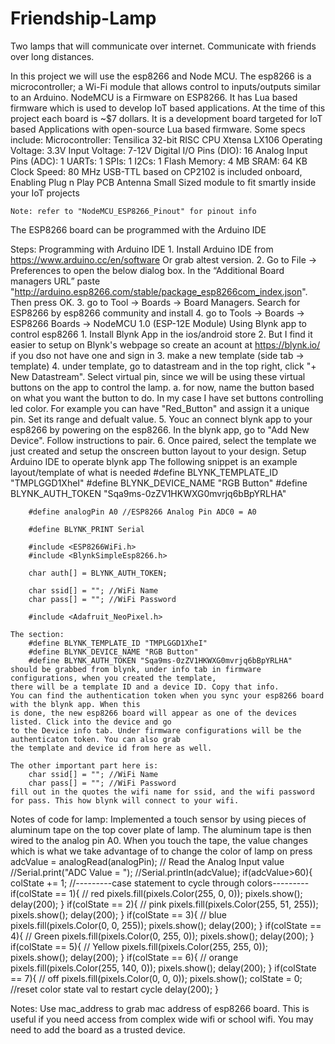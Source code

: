 # Friendship-Lamp
Two lamps that will communicate over internet. 
Communicate with friends over long distances.

In this project we will use the esp8266 and Node MCU. The esp8266 is a microcontroller; a Wi-Fi module that allows control to inputs/outputs similar to an Arduino. NodeMCU is a Firmware on ESP8266. It has Lua based firmware which is used to develop IoT based applications. 
At the time of this project each board is ~$7 dollars. It is a development board targeted for IoT based Applications with open-source Lua based firmware. Some specs include: 
    Microcontroller: Tensilica 32-bit RISC CPU Xtensa LX106
    Operating Voltage: 3.3V
    Input Voltage: 7-12V
    Digital I/O Pins (DIO): 16
    Analog Input Pins (ADC): 1
    UARTs: 1
    SPIs: 1
    I2Cs: 1
    Flash Memory: 4 MB
    SRAM: 64 KB
    Clock Speed: 80 MHz
    USB-TTL based on CP2102 is included onboard, Enabling Plug n Play
    PCB Antenna
    Small Sized module to fit smartly inside your IoT projects

	Note: refer to "NodeMCU_ESP8266_Pinout" for pinout info

The ESP8266 board can be programmed with the Arduino IDE 

Steps:
Programming with Arduino IDE
	1. Install Arduino IDE  from https://www.arduino.cc/en/software Or grab altest version.
	2. Go to File -> Preferences to open the below dialog box. In the “Additional Board managers URL” paste "http://arduino.esp8266.com/stable/package_esp8266com_index.json". Then press OK.
	3. go to Tool -> Boards -> Board Managers. Search for ESP8266 by esp8266 community and install
	4. go to Tools -> Boards -> ESP8266 Boards -> NodeMCU 1.0 (ESP-12E Module)
Using Blynk app to control esp8266
	1. Install Blynk App in the ios/android store
	2. But I find it easier to setup on Blynk's webpage so create an acount at https://blynk.io/ if you dso not have one and sign in
	3. make a new template (side tab -> template)
	4. under template, go to datastream and in the top right, click "+ New Datastream". Select virtual pin, since we will be using these virtual buttons on the app to control the lamp.
		a. for now, name the button based on what you want the button to do. In my case I have set buttons controlling led color. For example you can have "Red_Button" and assign it a unique pin. Set its range and defualt value. 
	5. Youc an connect blynk app to your esp8266 by powering on the esp8266. In the blynk app, go to "Add New Device". Follow instructions to pair.
	6. Once paired, select the template we just created and setup the onscreen button layout to your design. 
Setup Arduino IDE to operate blynk app
	The following snippet is an example layout/template of what is needed
		#define BLYNK_TEMPLATE_ID "TMPLGGD1XheI"
		#define BLYNK_DEVICE_NAME "RGB Button"
		#define BLYNK_AUTH_TOKEN "Sqa9ms-0zZV1HKWXG0mvrjq6bBpYRLHA"

		#define analogPin A0 //ESP8266 Analog Pin ADC0 = A0

		#define BLYNK_PRINT Serial

		#include <ESP8266WiFi.h>
		#include <BlynkSimpleEsp8266.h>

		char auth[] = BLYNK_AUTH_TOKEN;

		char ssid[] = ""; //WiFi Name
		char pass[] = ""; //WiFi Password

		#include <Adafruit_NeoPixel.h>
		
	The section:
		#define BLYNK_TEMPLATE_ID "TMPLGGD1XheI"
		#define BLYNK_DEVICE_NAME "RGB Button"
		#define BLYNK_AUTH_TOKEN "Sqa9ms-0zZV1HKWXG0mvrjq6bBpYRLHA"
	should be grabbed from blynk, under info tab in firmware configurations, when you created the template, 
	there will be a template ID and a device ID. Copy that info. 
	You can find the authentication token when you sync your esp8266 board with the blynk app. When this
	is done, the new esp8266 board will appear as one of the devices listed. Click into the device and go
	to the Device info tab. Under firmware configurations will be the authenticaton token. You can also grab
	the template and device id from here as well.
	
	The other important part here is:
		char ssid[] = ""; //WiFi Name
		char pass[] = ""; //WiFi Password
	fill out in the quotes the wifi name for ssid, and the wifi password for pass. This how blynk will connect to your wifi.
	
Notes of code for lamp:
Implemented a touch sensor by using pieces of aluminum tape on the top cover plate of lamp. The aluminum tape is then wired to the analog pin A0. When you touch the tape, the value changes which is what we take advantage of to change the color of lamp on press
	adcValue = analogRead(analogPin); // Read the Analog Input value
	//Serial.print("ADC Value = ");
	//Serial.println(adcValue);
	if(adcValue>60){
		colState += 1;
	//---------case statement to cycle through colors---------
	if(colState == 1){ // red
		pixels.fill(pixels.Color(255, 0, 0));
		pixels.show();
		delay(200);
	}
    if(colState == 2){ // pink
		pixels.fill(pixels.Color(255, 51, 255));
		pixels.show();
		delay(200);
    }
    if(colState == 3){ // blue
		pixels.fill(pixels.Color(0, 0, 255));
		pixels.show();
		delay(200);
    }
    if(colState == 4){ // Green
		pixels.fill(pixels.Color(0, 255, 0));
		pixels.show();
		delay(200);
    }
    if(colState == 5){ // Yellow
		pixels.fill(pixels.Color(255, 255, 0));
		pixels.show();
		delay(200);
    }
    if(colState == 6){ // orange
		pixels.fill(pixels.Color(255, 140, 0));
		pixels.show();
		delay(200);
    }
    if(colState == 7){ // off
		pixels.fill(pixels.Color(0, 0, 0));
		pixels.show();
		colState = 0; //reset color state val to restart cycle
		delay(200);
    }
	
	
Notes:
Use mac_address to grab mac address of esp8266 board. This is useful if you need access from complex wide wifi or school wifi. You may need to add the board as a trusted device.